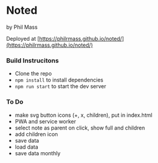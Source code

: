 # Noted
by Phil Mass

Deployed at [https://philrmass.github.io/noted/](https://philrmass.github.io/noted/)

### Build Instrucitons
- Clone the repo
- `npm install` to install dependencies
- `npm run start` to start the dev server

### To Do
- make svg button icons (+, x, children), put in index.html
- PWA and service worker
- select note as parent on click, show full and children
- add children icon
- save data
- load data
- save data monthly
